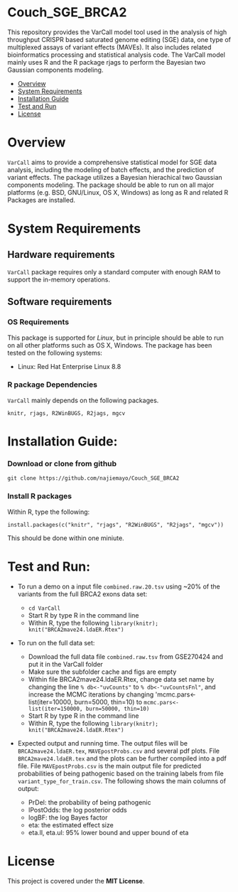# Couch_SGE_BRCA2

This repository provides the VarCall model tool used in the analysis of high throughput CRISPR based saturated genome editing (SGE) data, one type of multiplexed assays of variant effects (MAVEs). It also includes related bioinformatics processing and statistical analysis code. The VarCall model mainly uses R and the R package rjags to perform the Bayesian two Gaussian components modeling.

- [Overview](#overview)
- [System Requirements](#system-requirements)
- [Installation Guide](#installation-guide)
- [Test and Run](#Test-and-run)
- [License](#license)

# Overview
``VarCall`` aims to provide a comprehensive statistical model for SGE data analysis, including the modeling of batch effects, and the prediction of variant effects. The package utilizes a Bayesian hierachical two Gaussian components modeling. The package should be able to run on all major platforms (e.g. BSD, GNU/Linux, OS X, Windows) as long as R and related R Packages are installed.

# System Requirements
## Hardware requirements
`VarCall` package requires only a standard computer with enough RAM to support the in-memory operations.

## Software requirements
### OS Requirements
This package is supported for *Linux*, but in principle should be able to run on all other platforms such as OS X, Windows. The package has been tested on the following systems:
+ Linux: Red Hat Enterprise Linux 8.8

### R package Dependencies
`VarCall` mainly depends on the following packages.

```
knitr, rjags, R2WinBUGS, R2jags, mgcv
```

# Installation Guide:
### Download or clone from github
```
git clone https://github.com/najiemayo/Couch_SGE_BRCA2
```

### Install R packages
Within R, type the following:
```
install.packages(c("knitr", "rjags", "R2WinBUGS", "R2jags", "mgcv"))
```
This should be done within one miniute.

# Test and Run:
- To run a demo on a input file `combined.raw.20.tsv` using ~20% of the variants from the full BRCA2 exons data set:
  - `cd VarCall`
  - Start R by type R in the command line
  - Within R, type the following `library(knitr); knit("BRCA2mave24.ldaER.Rtex")`

- To run on the full data set:
  - Download the full data file `combined.raw.tsv` from GSE270424 and put it in the VarCall folder
  - Make sure the subfolder cache and figs are empty
  - Within file BRCA2mave24.ldaER.Rtex, change data set name by changing the line `% db<-"uvCounts"` to `% db<-"uvCountsFnl"`, and increase the MCMC iterations by changing 'mcmc.pars<-list(iter=10000, burn=5000, thin=10) to `mcmc.pars<-list(iter=150000, burn=50000, thin=10)`   
  - Start R by type R in the command line
  - Within R, type the following `library(knitr); knit("BRCA2mave24.ldaER.Rtex")`

- Expected output and running time.
The output files will be `BRCA2mave24.ldaER.tex`, `MAVEpostProbs.csv` and several pdf plots. File `BRCA2mave24.ldaER.tex` and the plots can be further compiled into a pdf file. File `MAVEpostProbs.csv` is the main output file for predicted probabilities of being pathogenic based on the training labels from file `variant_type_for_train.csv`. The following shows the main columns of output:
  - PrDel: the probability of being pathogenic
  - lPostOdds: the log posterior odds
  - logBF: the log Bayes factor
  - eta: the estimated effect size
  - eta.ll, eta.ul: 95% lower bound and upper bound of eta

# License

This project is covered under the **MIT License**.


